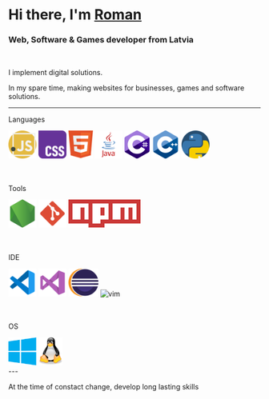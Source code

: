 <h1>Hi there, I'm <a href="https://github.com/romanmamrukov" target="_blank">Roman</a></h1>
<h3>Web, Software & Games developer from Latvia</h3>

<br>

<p> I implement digital solutions.</p>

<be>

<p> In my spare time, making websites for businesses, games and software solutions.</p>

---

<div>
  <p>Languages</p>
  <img  height="56" src="img/langs/js.png" alt ='js'>
  <img  height="56" src="img/langs/css.svg" alt ='css'>
  <img  height="56" src="img/langs/html5.svg" alt ='html5'>
  <img  height="56" src="img/langs/java.png" alt ='java'>
  <img  height="56" src="img/langs/c-sharp.png" alt ='c#'>
  <img  height="56" src="img/langs/c-.png" alt ='cpp'>
  <img  height="56" src="img/langs/py.png" alt ='python'>
</div>

<br>
<br>

<div>
  <p>Tools</p>
  <img  height="56" src="img/tools/node-js.png" alt ='nodejs'>
  <img  height="56" src="img/tools/git.png" alt ='git'>
  <img  height="56" src="img/tools/npm.png" alt ='npm'>
</div>

<br>
<br>

<div>
  <p>IDE</p>
  <img  height="56" src="img/IDE/vscode.png" alt ='vscode'>
  <img  height="56" src="img/IDE/vs.png" alt ='visual studio'>
  <img  height="56" src="img/IDE/eclipse.png" alt ='eclipse'>
  <img  height="56" src="img/IDE/vim.svg" alt ='vim'>
</div>

<br>
<br>

<div>
  <p>OS</p>
  <img  height="56" src="img/OS/windows.svg" alt ='windows'>
  <img  height="56" src="img/OS/linux.svg" alt ='linux'>
</div>
---

<br>

<p>At the time of constact change, develop long lasting skills</p>

<!--
**romanMamrukov/romanMamrukov** is a ✨ _special_ ✨ repository because its `README.md` (this file) appears on your GitHub profile.

Here are some ideas to get you started:

- 🔭 I’m currently working on ...
- 🌱 I’m currently learning ...
- 👯 I’m looking to collaborate on ...
- 🤔 I’m looking for help with ...
- 💬 Ask me about ...
- 📫 How to reach me: ...
- 😄 Pronouns: ...
- ⚡ Fun fact: ...
-->

